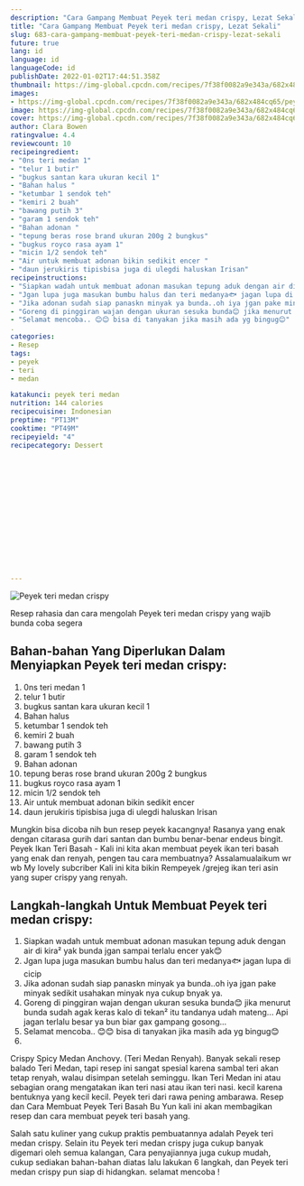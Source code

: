 ```yaml
---
description: "Cara Gampang Membuat Peyek teri medan crispy, Lezat Sekali"
title: "Cara Gampang Membuat Peyek teri medan crispy, Lezat Sekali"
slug: 683-cara-gampang-membuat-peyek-teri-medan-crispy-lezat-sekali
future: true
lang: id
language: id
languageCode: id
publishDate: 2022-01-02T17:44:51.358Z 
thumbnail: https://img-global.cpcdn.com/recipes/7f38f0082a9e343a/682x484cq65/peyek-teri-medan-crispy-foto-resep-utama.png
images:
- https://img-global.cpcdn.com/recipes/7f38f0082a9e343a/682x484cq65/peyek-teri-medan-crispy-foto-resep-utama.png
image: https://img-global.cpcdn.com/recipes/7f38f0082a9e343a/682x484cq65/peyek-teri-medan-crispy-foto-resep-utama.png
cover: https://img-global.cpcdn.com/recipes/7f38f0082a9e343a/682x484cq65/peyek-teri-medan-crispy-foto-resep-utama.png
author: Clara Bowen
ratingvalue: 4.4
reviewcount: 10
recipeingredient:
- "0ns teri medan 1"
- "telur 1 butir"
- "bugkus santan kara ukuran kecil 1"
- "Bahan halus "
- "ketumbar 1 sendok teh"
- "kemiri 2 buah"
- "bawang putih 3"
- "garam 1 sendok teh"
- "Bahan adonan "
- "tepung beras rose brand ukuran 200g 2 bungkus"
- "bugkus royco rasa ayam 1"
- "micin 1/2 sendok teh"
- "Air untuk membuat adonan bikin sedikit encer "
- "daun jerukiris tipisbisa juga di ulegdi haluskan Irisan"
recipeinstructions:
- "Siapkan wadah untuk membuat adonan masukan tepung aduk dengan air di kira² yak bunda jgan sampai terlalu encer yak😊"
- "Jgan lupa juga masukan bumbu halus dan teri medanya🐟 jagan lupa di cicip"
- "Jika adonan sudah siap panaskn minyak ya bunda..oh iya jgan pake minyak sedikit usahakan minyak nya cukup bnyak ya."
- "Goreng di pinggiran wajan dengan ukuran sesuka bunda😊 jika menurut bunda sudah agak keras kalo di tekan² itu tandanya udah mateng... Api jagan terlalu besar ya bun biar gax gampang gosong..."
- "Selamat mencoba.. 😊😊 bisa di tanyakan jika masih ada yg bingug😊"
. 
categories:
- Resep
tags:
- peyek
- teri
- medan

katakunci: peyek teri medan 
nutrition: 144 calories
recipecuisine: Indonesian
preptime: "PT13M"
cooktime: "PT49M"
recipeyield: "4"
recipecategory: Dessert


     
    
    
    
    
    
    
    
    
    
    
      
    
---
```



![Peyek teri medan crispy](https://img-global.cpcdn.com/recipes/7f38f0082a9e343a/682x484cq65/peyek-teri-medan-crispy-foto-resep-utama.png)

Resep rahasia dan cara mengolah  Peyek teri medan crispy yang wajib bunda coba segera

<!--inarticleads1-->

## Bahan-bahan Yang Diperlukan Dalam Menyiapkan Peyek teri medan crispy:

1. 0ns teri medan 1
1. telur 1 butir
1. bugkus santan kara ukuran kecil 1
1. Bahan halus 
1. ketumbar 1 sendok teh
1. kemiri 2 buah
1. bawang putih 3
1. garam 1 sendok teh
1. Bahan adonan 
1. tepung beras rose brand ukuran 200g 2 bungkus
1. bugkus royco rasa ayam 1
1. micin 1/2 sendok teh
1. Air untuk membuat adonan bikin sedikit encer 
1. daun jerukiris tipisbisa juga di ulegdi haluskan Irisan

Mungkin bisa dicoba nih bun resep peyek kacangnya! Rasanya yang enak dengan citarasa gurih dari santan dan bumbu benar-benar endeus bingit. Peyek Ikan Teri Basah - Kali ini kita akan membuat peyek ikan teri basah yang enak dan renyah, pengen tau cara membuatnya? Assalamualaikum wr wb My lovely subcriber Kali ini kita bikin Rempeyek /grejeg ikan teri asin yang super crispy yang renyah. 

<!--inarticleads2-->

## Langkah-langkah Untuk Membuat Peyek teri medan crispy:

1. Siapkan wadah untuk membuat adonan masukan tepung aduk dengan air di kira² yak bunda jgan sampai terlalu encer yak😊
1. Jgan lupa juga masukan bumbu halus dan teri medanya🐟 jagan lupa di cicip
1. Jika adonan sudah siap panaskn minyak ya bunda..oh iya jgan pake minyak sedikit usahakan minyak nya cukup bnyak ya.
1. Goreng di pinggiran wajan dengan ukuran sesuka bunda😊 jika menurut bunda sudah agak keras kalo di tekan² itu tandanya udah mateng... Api jagan terlalu besar ya bun biar gax gampang gosong...
1. Selamat mencoba.. 😊😊 bisa di tanyakan jika masih ada yg bingug😊
1. 


Crispy Spicy Medan Anchovy. (Teri Medan Renyah). Banyak sekali resep balado Teri Medan, tapi resep ini sangat spesial karena sambal teri akan tetap renyah, walau disimpan setelah seminggu. Ikan Teri Medan ini atau sebagian orang mengatakan ikan teri nasi atau ikan teri nasi. kecil karena bentuknya yang kecil kecil. Peyek teri dari rawa pening ambarawa. Resep dan Cara Membuat Peyek Teri Basah Bu Yun kali ini akan membagikan resep dan cara membuat peyek teri basah yang. 

Salah satu kuliner yang cukup praktis pembuatannya adalah  Peyek teri medan crispy. Selain itu  Peyek teri medan crispy  juga cukup banyak digemari oleh semua kalangan, Cara penyajiannya juga cukup mudah, cukup sediakan bahan-bahan diatas lalu lakukan 6 langkah, dan  Peyek teri medan crispy  pun siap di hidangkan. selamat mencoba !
